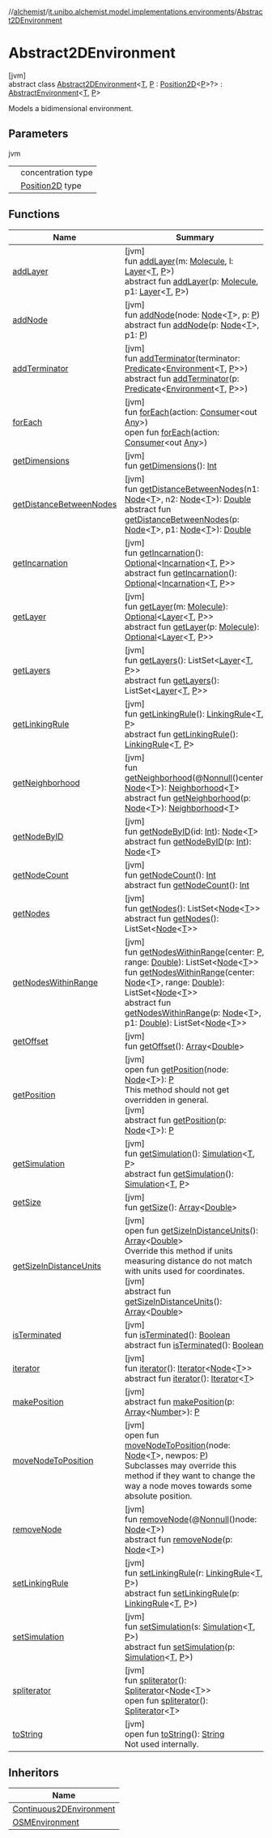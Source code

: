 //[alchemist](../../../index.md)/[it.unibo.alchemist.model.implementations.environments](../index.md)/[Abstract2DEnvironment](index.md)

# Abstract2DEnvironment

[jvm]\
abstract class [Abstract2DEnvironment](index.md)<[T](index.md), [P](index.md) : [Position2D](../../it.unibo.alchemist.model.interfaces/-position2-d/index.md)<[P](../../it.unibo.alchemist.model.interfaces/-route/index.md)>?> : [AbstractEnvironment](../-abstract-environment/index.md)<[T](../../it.unibo.alchemist.model.implementations.layers/-step-layer/index.md), [P](../../it.unibo.alchemist.model.interfaces/-route/index.md)> 

Models a bidimensional environment.

## Parameters

jvm

| | |
|---|---|
| <T> | concentration type |
| <P> | [Position2D](../../it.unibo.alchemist.model.interfaces/-position2-d/index.md) type |

## Functions

| Name | Summary |
|---|---|
| [addLayer](../-abstract-environment/add-layer.md) | [jvm]<br>fun [addLayer](../-abstract-environment/add-layer.md)(m: [Molecule](../../it.unibo.alchemist.model.interfaces/-molecule/index.md), l: [Layer](../../it.unibo.alchemist.model.interfaces/-layer/index.md)<[T](../../it.unibo.alchemist.model.implementations.layers/-step-layer/index.md), [P](../../it.unibo.alchemist.model.interfaces/-route/index.md)>)<br>abstract fun [addLayer](../../it.unibo.alchemist.model.interfaces/-environment/add-layer.md)(p: [Molecule](../../it.unibo.alchemist.model.interfaces/-molecule/index.md), p1: [Layer](../../it.unibo.alchemist.model.interfaces/-layer/index.md)<[T](../../it.unibo.alchemist.model.implementations.layers/-step-layer/index.md), [P](../../it.unibo.alchemist.model.interfaces/-route/index.md)>) |
| [addNode](../-abstract-environment/add-node.md) | [jvm]<br>fun [addNode](../-abstract-environment/add-node.md)(node: [Node](../../it.unibo.alchemist.model.interfaces/-node/index.md)<[T](../../it.unibo.alchemist.model.implementations.layers/-step-layer/index.md)>, p: [P](../../it.unibo.alchemist.model.interfaces/-route/index.md))<br>abstract fun [addNode](../../it.unibo.alchemist.model.interfaces/-environment/add-node.md)(p: [Node](../../it.unibo.alchemist.model.interfaces/-node/index.md)<[T](../../it.unibo.alchemist.model.implementations.layers/-step-layer/index.md)>, p1: [P](../../it.unibo.alchemist.model.interfaces/-route/index.md)) |
| [addTerminator](../-abstract-environment/add-terminator.md) | [jvm]<br>fun [addTerminator](../-abstract-environment/add-terminator.md)(terminator: [Predicate](https://docs.oracle.com/javase/8/docs/api/java/util/function/Predicate.html)<[Environment](../../it.unibo.alchemist.model.interfaces/-environment/index.md)<[T](../../it.unibo.alchemist.model.implementations.layers/-step-layer/index.md), [P](../../it.unibo.alchemist.model.interfaces/-route/index.md)>>)<br>abstract fun [addTerminator](../../it.unibo.alchemist.model.interfaces/-environment/add-terminator.md)(p: [Predicate](https://docs.oracle.com/javase/8/docs/api/java/util/function/Predicate.html)<[Environment](../../it.unibo.alchemist.model.interfaces/-environment/index.md)<[T](../../it.unibo.alchemist.model.implementations.layers/-step-layer/index.md), [P](../../it.unibo.alchemist.model.interfaces/-route/index.md)>>) |
| [forEach](../-abstract-environment/for-each.md) | [jvm]<br>fun [forEach](../-abstract-environment/for-each.md)(action: [Consumer](https://docs.oracle.com/javase/8/docs/api/java/util/function/Consumer.html)<out [Any](https://kotlinlang.org/api/latest/jvm/stdlib/kotlin/-any/index.html)>)<br>open fun [forEach](../../it.unibo.alchemist.expressions.implementations/-list-tree-node/index.md#-655675525%2FFunctions%2F-267951372)(action: [Consumer](https://docs.oracle.com/javase/8/docs/api/java/util/function/Consumer.html)<out [Any](https://kotlinlang.org/api/latest/jvm/stdlib/kotlin/-any/index.html)>) |
| [getDimensions](get-dimensions.md) | [jvm]<br>fun [getDimensions](get-dimensions.md)(): [Int](https://kotlinlang.org/api/latest/jvm/stdlib/kotlin/-int/index.html) |
| [getDistanceBetweenNodes](../-abstract-environment/get-distance-between-nodes.md) | [jvm]<br>fun [getDistanceBetweenNodes](../-abstract-environment/get-distance-between-nodes.md)(n1: [Node](../../it.unibo.alchemist.model.interfaces/-node/index.md)<[T](../../it.unibo.alchemist.model.implementations.layers/-step-layer/index.md)>, n2: [Node](../../it.unibo.alchemist.model.interfaces/-node/index.md)<[T](../../it.unibo.alchemist.model.implementations.layers/-step-layer/index.md)>): [Double](https://kotlinlang.org/api/latest/jvm/stdlib/kotlin/-double/index.html)<br>abstract fun [getDistanceBetweenNodes](../../it.unibo.alchemist.model.interfaces/-environment/get-distance-between-nodes.md)(p: [Node](../../it.unibo.alchemist.model.interfaces/-node/index.md)<[T](../../it.unibo.alchemist.model.implementations.layers/-step-layer/index.md)>, p1: [Node](../../it.unibo.alchemist.model.interfaces/-node/index.md)<[T](../../it.unibo.alchemist.model.implementations.layers/-step-layer/index.md)>): [Double](https://kotlinlang.org/api/latest/jvm/stdlib/kotlin/-double/index.html) |
| [getIncarnation](../-o-s-m-environment/index.md#-2029827470%2FFunctions%2F-267951372) | [jvm]<br>fun [getIncarnation](../-o-s-m-environment/index.md#-2029827470%2FFunctions%2F-267951372)(): [Optional](https://docs.oracle.com/javase/8/docs/api/java/util/Optional.html)<[Incarnation](../../it.unibo.alchemist.model.interfaces/-incarnation/index.md)<[T](../../it.unibo.alchemist.model.implementations.layers/-step-layer/index.md), [P](../../it.unibo.alchemist.model.interfaces/-route/index.md)>><br>abstract fun [getIncarnation](../../it.unibo.alchemist.model.interfaces/-environment/get-incarnation.md)(): [Optional](https://docs.oracle.com/javase/8/docs/api/java/util/Optional.html)<[Incarnation](../../it.unibo.alchemist.model.interfaces/-incarnation/index.md)<[T](../../it.unibo.alchemist.model.implementations.layers/-step-layer/index.md), [P](../../it.unibo.alchemist.model.interfaces/-route/index.md)>> |
| [getLayer](../-abstract-environment/get-layer.md) | [jvm]<br>fun [getLayer](../-abstract-environment/get-layer.md)(m: [Molecule](../../it.unibo.alchemist.model.interfaces/-molecule/index.md)): [Optional](https://docs.oracle.com/javase/8/docs/api/java/util/Optional.html)<[Layer](../../it.unibo.alchemist.model.interfaces/-layer/index.md)<[T](../../it.unibo.alchemist.model.implementations.layers/-step-layer/index.md), [P](../../it.unibo.alchemist.model.interfaces/-route/index.md)>><br>abstract fun [getLayer](../../it.unibo.alchemist.model.interfaces/-environment/get-layer.md)(p: [Molecule](../../it.unibo.alchemist.model.interfaces/-molecule/index.md)): [Optional](https://docs.oracle.com/javase/8/docs/api/java/util/Optional.html)<[Layer](../../it.unibo.alchemist.model.interfaces/-layer/index.md)<[T](../../it.unibo.alchemist.model.implementations.layers/-step-layer/index.md), [P](../../it.unibo.alchemist.model.interfaces/-route/index.md)>> |
| [getLayers](../-o-s-m-environment/index.md#-111627440%2FFunctions%2F-267951372) | [jvm]<br>fun [getLayers](../-o-s-m-environment/index.md#-111627440%2FFunctions%2F-267951372)(): ListSet<[Layer](../../it.unibo.alchemist.model.interfaces/-layer/index.md)<[T](../../it.unibo.alchemist.model.implementations.layers/-step-layer/index.md), [P](../../it.unibo.alchemist.model.interfaces/-route/index.md)>><br>abstract fun [getLayers](../../it.unibo.alchemist.model.interfaces/-environment/get-layers.md)(): ListSet<[Layer](../../it.unibo.alchemist.model.interfaces/-layer/index.md)<[T](../../it.unibo.alchemist.model.implementations.layers/-step-layer/index.md), [P](../../it.unibo.alchemist.model.interfaces/-route/index.md)>> |
| [getLinkingRule](../-abstract-environment/get-linking-rule.md) | [jvm]<br>fun [getLinkingRule](../-abstract-environment/get-linking-rule.md)(): [LinkingRule](../../it.unibo.alchemist.model.interfaces/-linking-rule/index.md)<[T](../../it.unibo.alchemist.model.implementations.layers/-step-layer/index.md), [P](../../it.unibo.alchemist.model.interfaces/-route/index.md)><br>abstract fun [getLinkingRule](../../it.unibo.alchemist.model.interfaces/-environment/get-linking-rule.md)(): [LinkingRule](../../it.unibo.alchemist.model.interfaces/-linking-rule/index.md)<[T](../../it.unibo.alchemist.model.implementations.layers/-step-layer/index.md), [P](../../it.unibo.alchemist.model.interfaces/-route/index.md)> |
| [getNeighborhood](../-abstract-environment/get-neighborhood.md) | [jvm]<br>fun [getNeighborhood](../-abstract-environment/get-neighborhood.md)(@[Nonnull](https://docs.oracle.com/javase/8/docs/api/javax/annotation/Nonnull.html)()center: [Node](../../it.unibo.alchemist.model.interfaces/-node/index.md)<[T](../../it.unibo.alchemist.model.implementations.layers/-step-layer/index.md)>): [Neighborhood](../../it.unibo.alchemist.model.interfaces/-neighborhood/index.md)<[T](../../it.unibo.alchemist.model.implementations.layers/-step-layer/index.md)><br>abstract fun [getNeighborhood](../../it.unibo.alchemist.model.interfaces/-environment/get-neighborhood.md)(p: [Node](../../it.unibo.alchemist.model.interfaces/-node/index.md)<[T](../../it.unibo.alchemist.model.implementations.layers/-step-layer/index.md)>): [Neighborhood](../../it.unibo.alchemist.model.interfaces/-neighborhood/index.md)<[T](../../it.unibo.alchemist.model.implementations.layers/-step-layer/index.md)> |
| [getNodeByID](../-abstract-environment/get-node-by-i-d.md) | [jvm]<br>fun [getNodeByID](../-abstract-environment/get-node-by-i-d.md)(id: [Int](https://kotlinlang.org/api/latest/jvm/stdlib/kotlin/-int/index.html)): [Node](../../it.unibo.alchemist.model.interfaces/-node/index.md)<[T](../../it.unibo.alchemist.model.implementations.layers/-step-layer/index.md)><br>abstract fun [getNodeByID](../../it.unibo.alchemist.model.interfaces/-environment/get-node-by-i-d.md)(p: [Int](https://kotlinlang.org/api/latest/jvm/stdlib/kotlin/-int/index.html)): [Node](../../it.unibo.alchemist.model.interfaces/-node/index.md)<[T](../../it.unibo.alchemist.model.implementations.layers/-step-layer/index.md)> |
| [getNodeCount](../-abstract-environment/get-node-count.md) | [jvm]<br>fun [getNodeCount](../-abstract-environment/get-node-count.md)(): [Int](https://kotlinlang.org/api/latest/jvm/stdlib/kotlin/-int/index.html)<br>abstract fun [getNodeCount](../../it.unibo.alchemist.model.interfaces/-environment/get-node-count.md)(): [Int](https://kotlinlang.org/api/latest/jvm/stdlib/kotlin/-int/index.html) |
| [getNodes](../-o-s-m-environment/index.md#-1850356489%2FFunctions%2F-267951372) | [jvm]<br>fun [getNodes](../-o-s-m-environment/index.md#-1850356489%2FFunctions%2F-267951372)(): ListSet<[Node](../../it.unibo.alchemist.model.interfaces/-node/index.md)<[T](../../it.unibo.alchemist.model.implementations.layers/-step-layer/index.md)>><br>abstract fun [getNodes](../../it.unibo.alchemist.model.interfaces/-environment/get-nodes.md)(): ListSet<[Node](../../it.unibo.alchemist.model.interfaces/-node/index.md)<[T](../../it.unibo.alchemist.model.implementations.layers/-step-layer/index.md)>> |
| [getNodesWithinRange](../-abstract-environment/get-nodes-within-range.md) | [jvm]<br>fun [getNodesWithinRange](../-abstract-environment/get-nodes-within-range.md)(center: [P](../../it.unibo.alchemist.model.interfaces/-route/index.md), range: [Double](https://kotlinlang.org/api/latest/jvm/stdlib/kotlin/-double/index.html)): ListSet<[Node](../../it.unibo.alchemist.model.interfaces/-node/index.md)<[T](../../it.unibo.alchemist.model.implementations.layers/-step-layer/index.md)>><br>fun [getNodesWithinRange](../-abstract-environment/get-nodes-within-range.md)(center: [Node](../../it.unibo.alchemist.model.interfaces/-node/index.md)<[T](../../it.unibo.alchemist.model.implementations.layers/-step-layer/index.md)>, range: [Double](https://kotlinlang.org/api/latest/jvm/stdlib/kotlin/-double/index.html)): ListSet<[Node](../../it.unibo.alchemist.model.interfaces/-node/index.md)<[T](../../it.unibo.alchemist.model.implementations.layers/-step-layer/index.md)>><br>abstract fun [getNodesWithinRange](../../it.unibo.alchemist.model.interfaces/-environment/get-nodes-within-range.md)(p: [Node](../../it.unibo.alchemist.model.interfaces/-node/index.md)<[T](../../it.unibo.alchemist.model.implementations.layers/-step-layer/index.md)>, p1: [Double](https://kotlinlang.org/api/latest/jvm/stdlib/kotlin/-double/index.html)): ListSet<[Node](../../it.unibo.alchemist.model.interfaces/-node/index.md)<[T](../../it.unibo.alchemist.model.implementations.layers/-step-layer/index.md)>> |
| [getOffset](get-offset.md) | [jvm]<br>fun [getOffset](get-offset.md)(): [Array](https://kotlinlang.org/api/latest/jvm/stdlib/kotlin/-array/index.html)<[Double](https://kotlinlang.org/api/latest/jvm/stdlib/kotlin/-double/index.html)> |
| [getPosition](../-abstract-environment/get-position.md) | [jvm]<br>open fun [getPosition](../-abstract-environment/get-position.md)(node: [Node](../../it.unibo.alchemist.model.interfaces/-node/index.md)<[T](../../it.unibo.alchemist.model.implementations.layers/-step-layer/index.md)>): [P](../../it.unibo.alchemist.model.interfaces/-route/index.md)<br>This method should not get overridden in general.<br>[jvm]<br>abstract fun [getPosition](../../it.unibo.alchemist.model.interfaces/-environment/get-position.md)(p: [Node](../../it.unibo.alchemist.model.interfaces/-node/index.md)<[T](../../it.unibo.alchemist.model.implementations.layers/-step-layer/index.md)>): [P](../../it.unibo.alchemist.model.interfaces/-route/index.md) |
| [getSimulation](../-o-s-m-environment/index.md#469895083%2FFunctions%2F-267951372) | [jvm]<br>fun [getSimulation](../-o-s-m-environment/index.md#469895083%2FFunctions%2F-267951372)(): [Simulation](../../it.unibo.alchemist.core.interfaces/-simulation/index.md)<[T](../../it.unibo.alchemist.model.implementations.layers/-step-layer/index.md), [P](../../it.unibo.alchemist.model.interfaces/-route/index.md)><br>abstract fun [getSimulation](../../it.unibo.alchemist.model.interfaces/-environment/get-simulation.md)(): [Simulation](../../it.unibo.alchemist.core.interfaces/-simulation/index.md)<[T](../../it.unibo.alchemist.model.implementations.layers/-step-layer/index.md), [P](../../it.unibo.alchemist.model.interfaces/-route/index.md)> |
| [getSize](get-size.md) | [jvm]<br>fun [getSize](get-size.md)(): [Array](https://kotlinlang.org/api/latest/jvm/stdlib/kotlin/-array/index.html)<[Double](https://kotlinlang.org/api/latest/jvm/stdlib/kotlin/-double/index.html)> |
| [getSizeInDistanceUnits](../-abstract-environment/get-size-in-distance-units.md) | [jvm]<br>open fun [getSizeInDistanceUnits](../-abstract-environment/get-size-in-distance-units.md)(): [Array](https://kotlinlang.org/api/latest/jvm/stdlib/kotlin/-array/index.html)<[Double](https://kotlinlang.org/api/latest/jvm/stdlib/kotlin/-double/index.html)><br>Override this method if units measuring distance do not match with units used for coordinates.<br>[jvm]<br>abstract fun [getSizeInDistanceUnits](../../it.unibo.alchemist.model.interfaces/-environment/get-size-in-distance-units.md)(): [Array](https://kotlinlang.org/api/latest/jvm/stdlib/kotlin/-array/index.html)<[Double](https://kotlinlang.org/api/latest/jvm/stdlib/kotlin/-double/index.html)> |
| [isTerminated](../-abstract-environment/is-terminated.md) | [jvm]<br>fun [isTerminated](../-abstract-environment/is-terminated.md)(): [Boolean](https://kotlinlang.org/api/latest/jvm/stdlib/kotlin/-boolean/index.html)<br>abstract fun [isTerminated](../../it.unibo.alchemist.model.interfaces/-environment/is-terminated.md)(): [Boolean](https://kotlinlang.org/api/latest/jvm/stdlib/kotlin/-boolean/index.html) |
| [iterator](../-abstract-environment/iterator.md) | [jvm]<br>fun [iterator](../-abstract-environment/iterator.md)(): [Iterator](https://docs.oracle.com/javase/8/docs/api/java/util/Iterator.html)<[Node](../../it.unibo.alchemist.model.interfaces/-node/index.md)<[T](../../it.unibo.alchemist.model.implementations.layers/-step-layer/index.md)>><br>abstract fun [iterator](../../it.unibo.alchemist.loader.variables/-arbitrary-variable/index.md#-1606146105%2FFunctions%2F-267951372)(): [Iterator](https://docs.oracle.com/javase/8/docs/api/java/util/Iterator.html)<[T](../../it.unibo.alchemist.model.implementations.layers/-step-layer/index.md)> |
| [makePosition](../../it.unibo.alchemist.model.interfaces/-environment/make-position.md) | [jvm]<br>abstract fun [makePosition](../../it.unibo.alchemist.model.interfaces/-environment/make-position.md)(p: [Array](https://kotlinlang.org/api/latest/jvm/stdlib/kotlin/-array/index.html)<[Number](https://docs.oracle.com/javase/8/docs/api/java/lang/Number.html)>): [P](../../it.unibo.alchemist.model.interfaces/-route/index.md) |
| [moveNodeToPosition](move-node-to-position.md) | [jvm]<br>open fun [moveNodeToPosition](move-node-to-position.md)(node: [Node](../../it.unibo.alchemist.model.interfaces/-node/index.md)<[T](../../it.unibo.alchemist.model.implementations.layers/-step-layer/index.md)>, newpos: [P](../../it.unibo.alchemist.model.interfaces/-route/index.md))<br>Subclasses may override this method if they want to change the way a node moves towards some absolute position. |
| [removeNode](../-abstract-environment/remove-node.md) | [jvm]<br>fun [removeNode](../-abstract-environment/remove-node.md)(@[Nonnull](https://docs.oracle.com/javase/8/docs/api/javax/annotation/Nonnull.html)()node: [Node](../../it.unibo.alchemist.model.interfaces/-node/index.md)<[T](../../it.unibo.alchemist.model.implementations.layers/-step-layer/index.md)>)<br>abstract fun [removeNode](../../it.unibo.alchemist.model.interfaces/-environment/remove-node.md)(p: [Node](../../it.unibo.alchemist.model.interfaces/-node/index.md)<[T](../../it.unibo.alchemist.model.implementations.layers/-step-layer/index.md)>) |
| [setLinkingRule](../-abstract-environment/set-linking-rule.md) | [jvm]<br>fun [setLinkingRule](../-abstract-environment/set-linking-rule.md)(r: [LinkingRule](../../it.unibo.alchemist.model.interfaces/-linking-rule/index.md)<[T](../../it.unibo.alchemist.model.implementations.layers/-step-layer/index.md), [P](../../it.unibo.alchemist.model.interfaces/-route/index.md)>)<br>abstract fun [setLinkingRule](../../it.unibo.alchemist.model.interfaces/-environment/set-linking-rule.md)(p: [LinkingRule](../../it.unibo.alchemist.model.interfaces/-linking-rule/index.md)<[T](../../it.unibo.alchemist.model.implementations.layers/-step-layer/index.md), [P](../../it.unibo.alchemist.model.interfaces/-route/index.md)>) |
| [setSimulation](../-o-s-m-environment/index.md#388221721%2FFunctions%2F-267951372) | [jvm]<br>fun [setSimulation](../-o-s-m-environment/index.md#388221721%2FFunctions%2F-267951372)(s: [Simulation](../../it.unibo.alchemist.core.interfaces/-simulation/index.md)<[T](../../it.unibo.alchemist.model.implementations.layers/-step-layer/index.md), [P](../../it.unibo.alchemist.model.interfaces/-route/index.md)>)<br>abstract fun [setSimulation](../../it.unibo.alchemist.model.interfaces/-environment/set-simulation.md)(p: [Simulation](../../it.unibo.alchemist.core.interfaces/-simulation/index.md)<[T](../../it.unibo.alchemist.model.implementations.layers/-step-layer/index.md), [P](../../it.unibo.alchemist.model.interfaces/-route/index.md)>) |
| [spliterator](../-abstract-environment/spliterator.md) | [jvm]<br>fun [spliterator](../-abstract-environment/spliterator.md)(): [Spliterator](https://docs.oracle.com/javase/8/docs/api/java/util/Spliterator.html)<[Node](../../it.unibo.alchemist.model.interfaces/-node/index.md)<[T](../../it.unibo.alchemist.model.implementations.layers/-step-layer/index.md)>><br>open fun [spliterator](../../it.unibo.alchemist.expressions.implementations/-list-tree-node/index.md#-677603448%2FFunctions%2F-267951372)(): [Spliterator](https://docs.oracle.com/javase/8/docs/api/java/util/Spliterator.html)<[T](../../it.unibo.alchemist.model.implementations.layers/-step-layer/index.md)> |
| [toString](../-abstract-environment/to-string.md) | [jvm]<br>open fun [toString](../-abstract-environment/to-string.md)(): [String](https://docs.oracle.com/javase/8/docs/api/java/lang/String.html)<br>Not used internally. |

## Inheritors

| Name |
|---|
| [Continuous2DEnvironment](../-continuous2-d-environment/index.md) |
| [OSMEnvironment](../-o-s-m-environment/index.md) |

